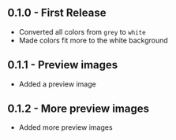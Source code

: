 ## 0.1.0 - First Release
* Converted all colors from `grey` to `white`
* Made colors fit more to the white background

## 0.1.1 - Preview images
* Added a preview image

## 0.1.2 - More preview images
* Added more preview images
